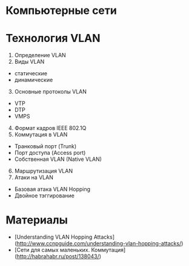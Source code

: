 # Компьютерные сети

# Технология VLAN

1. Определение VLAN
2. Виды VLAN
  * статические
  * динамические
3. Основные протоколы VLAN
  * VTP
  * DTP
  * VMPS
4. Формат кадров IEEE 802.1Q
5. Коммутация в VLAN
  * Транковый порт (Trunk)
  * Порт доступа (Access port)
  * Собственная VLAN (Native VLAN)
6. Маршрутизация VLAN
5. Атаки на VLAN
  * Базовая атака VLAN Hopping
  * Двойное тэггирование
  
# Материалы
* [Understanding VLAN Hopping Attacks] (http://www.ccnpguide.com/understanding-vlan-hopping-attacks/)
* [Сети для самых маленьких. Коммутация] (http://habrahabr.ru/post/138043/)
